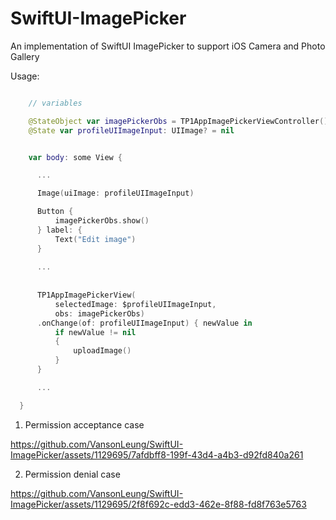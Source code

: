 # SwiftUI-ImagePicker
An implementation of SwiftUI ImagePicker to support iOS Camera and Photo Gallery

Usage:

```swift

    // variables

    @StateObject var imagePickerObs = TP1AppImagePickerViewController()
    @State var profileUIImageInput: UIImage? = nil

```


```swift

    var body: some View {

      ...

      Image(uiImage: profileUIImageInput)

      Button {
          imagePickerObs.show()
      } label: {
          Text("Edit image")
      }
      
      ...
      
      
      TP1AppImagePickerView(
          selectedImage: $profileUIImageInput,
          obs: imagePickerObs)
      .onChange(of: profileUIImageInput) { newValue in
          if newValue != nil
          {
              uploadImage()
          }
      }

      ...

  }

```


1. Permission acceptance case

https://github.com/VansonLeung/SwiftUI-ImagePicker/assets/1129695/7afdbff8-199f-43d4-a4b3-d92fd840a261


2. Permission denial case

https://github.com/VansonLeung/SwiftUI-ImagePicker/assets/1129695/2f8f692c-edd3-462e-8f88-fd8f763e5763

